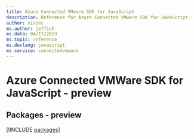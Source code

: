 ```yaml
---
title: Azure Connected VMware SDK for JavaScript
description: Reference for Azure Connected VMware SDK for JavaScript
author: xirzec
ms.author: jeffish
ms.data: 04/17/2023
ms.topic: reference
ms.devlang: javascript
ms.service: connectedvmware
---
```

# Azure Connected VMWare SDK for JavaScript - preview
## Packages - preview
[!INCLUDE [packages](connected-vmware-index.md)]